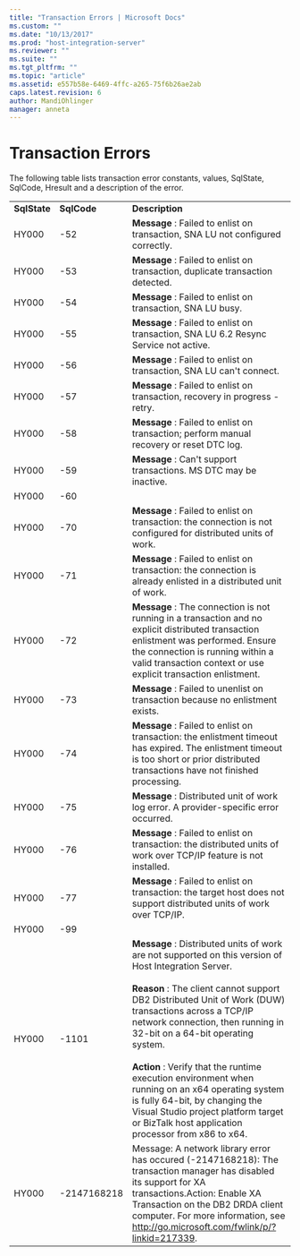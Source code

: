 ```yaml
---
title: "Transaction Errors | Microsoft Docs"
ms.custom: ""
ms.date: "10/13/2017"
ms.prod: "host-integration-server"
ms.reviewer: ""
ms.suite: ""
ms.tgt_pltfrm: ""
ms.topic: "article"
ms.assetid: e557b58e-6469-4ffc-a265-75f6b26ae2ab
caps.latest.revision: 6
author: MandiOhlinger
manager: anneta
---
```

# Transaction Errors
The following table lists transaction error constants, values, SqlState, SqlCode, Hresult and a description of the error.  
  
||||  
|-|-|-|  
|**SqlState**|**SqlCode**|**Description**|  
|HY000|-52|**Message** : Failed to enlist on transaction, SNA LU not configured correctly.|  
|HY000|-53|**Message** : Failed to enlist on transaction, duplicate transaction detected.|  
|HY000|-54|**Message** : Failed to enlist on transaction, SNA LU busy.|  
|HY000|-55|**Message** : Failed to enlist on transaction, SNA LU 6.2 Resync Service not active.|  
|HY000|-56|**Message** : Failed to enlist on transaction, SNA LU can't connect.|  
|HY000|-57|**Message** : Failed to enlist on transaction, recovery in progress - retry.|  
|HY000|-58|**Message** : Failed to enlist on transaction; perform manual recovery or reset DTC log.|  
|HY000|-59|**Message** : Can't support transactions. MS DTC may be inactive.|  
|HY000|-60||  
|HY000|-70|**Message** : Failed to enlist on transaction: the connection is not configured for distributed units of work.|  
|HY000|-71|**Message** : Failed to enlist on transaction: the connection is already enlisted in a distributed unit of work.|  
|HY000|-72|**Message** : The connection is not running in a transaction and no explicit distributed transaction enlistment was performed. Ensure the connection is running within a valid transaction context or use explicit transaction enlistment.|  
|HY000|-73|**Message** : Failed to unenlist on transaction because no enlistment exists.|  
|HY000|-74|**Message** : Failed to enlist on transaction: the enlistment timeout has expired. The enlistment timeout is too short or prior distributed transactions have not finished processing.|  
|HY000|-75|**Message** : Distributed unit of work log error. A provider-specific error occurred.|  
|HY000|-76|**Message** : Failed to enlist on transaction: the distributed units of work over TCP/IP feature is not installed.|  
|HY000|-77|**Message** : Failed to enlist on transaction: the target host does not support distributed units of work over TCP/IP.|  
|HY000|-99||  
|HY000|-1101|**Message** : Distributed units of work are not supported on this version of Host Integration Server.<br /><br /> **Reason** : The client cannot support DB2 Distributed Unit of Work (DUW) transactions across a TCP/IP network connection, then running in 32-bit on a 64-bit operating system.<br /><br /> **Action** : Verify that the runtime execution environment when running on an x64 operating system is fully 64-bit, by changing the Visual Studio project platform target or BizTalk host application processor from x86 to x64.|  
|HY000|-2147168218|Message: A network library error has occured (-2147168218): The transaction manager has disabled its support for XA transactions.Action: Enable XA Transaction on the DB2 DRDA client computer. For more information, see http://go.microsoft.com/fwlink/p/?linkid=217339.|